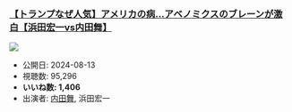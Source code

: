 ### [【トランプなぜ人気】アメリカの病…アベノミクスのブレーンが激白【浜田宏一vs内田舞】](https://www.youtube.com/watch?v=bxVG9kGWON8)
[![](https://img.youtube.com/vi/bxVG9kGWON8/sddefault.jpg)](https://www.youtube.com/watch?v=bxVG9kGWON8)
-   公開日: 2024-08-13
-   視聴数: 95,296
-   **いいね数: 1,406**
-   出演者: [内田舞](/rehacq_fan/people/内田舞 "wikilink"), 浜田宏一
